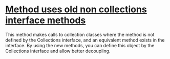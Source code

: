 # [Method uses old non collections interface methods](http://fb-contrib.sourceforge.net/bugdescriptions.html#NCMU_NON_COLLECTION_METHOD_USE)

This method makes calls to collection classes where the method is not defined by the Collections
			interface, and an equivalent method exists in the interface. By using the new methods,
			you can define this object by the Collections interface and allow better decoupling.